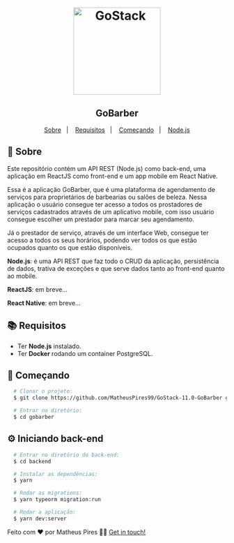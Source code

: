 <h1 align="center">
    <img alt="GoStack" src="https://rocketseat-cdn.s3-sa-east-1.amazonaws.com/bootcamp-header.png" width="200px" />
</h1>

<h2 align="center">
  GoBarber
</h2>

<p align="center">
  <a href="#page_with_curl-sobre">Sobre</a>&nbsp;&nbsp;&nbsp;|&nbsp;&nbsp;&nbsp;
  <a href="#books-requisitos">Requisitos</a>&nbsp;&nbsp;&nbsp;|&nbsp;&nbsp;&nbsp;
  <a href="#rocket-começando">Começando</a>&nbsp;&nbsp;&nbsp;|&nbsp;&nbsp;&nbsp;
  <a href="#gear-iniciando-back-end">Node.js</a><!-- &nbsp;&nbsp;&nbsp;|&nbsp;&nbsp;&nbsp; -->
  <!-- <a href="#computer-inicinado-front-end">ReactJS</a>&nbsp;&nbsp;&nbsp;|&nbsp;&nbsp;&nbsp;
  <a href="#iphone-iniciando-mobile">React Native</a> -->
</p>

## :page_with_curl: Sobre
Este repositório contém um API REST (Node.js) como back-end, uma aplicação em ReactJS como front-end e um app mobile em React Native.

Essa é a aplicação GoBarber, que é uma plataforma de agendamento de serviços para proprietários de barbearias ou salões de beleza. Nessa aplicação o usuário consegue ter acesso a todos os prostadores de serviços cadastrados através de um aplicativo mobile, com isso usuário consegue escolher um prestador para marcar seu agendamento.

Já o prestador de serviço, através de um interface Web, consegue ter acesso a todos os seus horários, podendo ver todos os que estão ocupados quanto os que estão disponíveis.

**Node.js**: é uma API REST que faz todo o CRUD da aplicação, persistência de dados, trativa de exceções e que serve dados tanto ao front-end quanto ao mobile.

**ReactJS**: em breve...

**React Native**: em breve...

## :books: Requisitos
- Ter **Node.js** instalado.
- Ter **Docker** rodando um container PostgreSQL.
<!-- - Um dispositivo ou emulador iOS ou Android -->

## :rocket: Começando
``` bash
  # Clonar o projeto:
  $ git clone https://github.com/MatheusPires99/GoStack-11.0-GoBarber gobarber

  # Entrar no diretório:
  $ cd gobarber
```

## :gear: Iniciando back-end
```bash
  # Entrar no diretório do back-end:
  $ cd backend

  # Instalar as dependências:
  $ yarn

  # Rodar as migrations:
  $ yarn typeorm migration:run

  # Rodar a aplicação:
  $ yarn dev:server
```

Feito com ❤️ por Matheus Pires 👋🏻 [Get in touch!](https://github.com/MatheusPires99)
